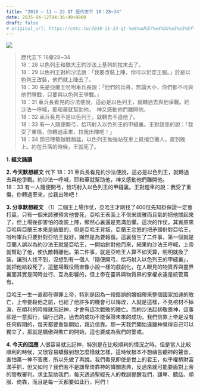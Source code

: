 ```yaml
---
title: "2018 – 11 – 23 QT 歷代志下 18：28~34"
date: 2025-04-12T04:36:49+0800
draft: false
# original_url: https://cmtc.tw/2018-11-23-qt-%e6%ad%b7%e4%bb%a3%e5%bf%97%e4%b8%8b-18%ef%bc%9a2834
---
```


![](/images/qt.jpg)
> 歷代志下 18章28\~34  
> 18：28 以色列王和猶大王約沙法上基列的拉末去了。  
> 18：29 以色列王對約沙法說：「我要改裝上陣，你可以仍穿王服。」於是以色列王改裝，他們就上陣去了。  
> 18：30 先是亞蘭王吩咐車兵長說：「他們的兵將，無論大小，你們都不可與他們爭戰，只要與以色列王爭戰。」  
> 18：31 車兵長看見約沙法便說，這必是以色列王，就轉過去與他爭戰。約沙法一呼喊，耶和華就幫助他，　神又感動他們離開他。  
> 18：32 車兵長見不是以色列王，就轉去不追他了。  
> 18：33 有一人隨便開弓，恰巧射入以色列王的甲縫裏。王對趕車的說：「我受了重傷，你轉過車來，拉我出陣吧！」  
> 18：34 那日陣勢越戰越猛，以色列王勉強站在車上抵擋亞蘭人，直到晚上。約在日落的時候，王就死了。

**1. 經文誦讀**

**2.  今天默想經文**
代下 18：31 車兵長看見約沙法便說，這必是以色列王，就轉過去與他爭戰。約沙法一呼喊，耶和華就幫助他，神又感動他們離開他。  
18：33 有一人隨便開弓，恰巧射入以色列王的甲縫裏。王對趕車的說：我受了重傷，你轉過車來，拉我出陣吧！

**3. 分享默想經文**
（1）二個王上場作仗，亞哈王才剛找了400位先知掛保證一定會打贏，只有一個米該雅預言他會死，亞哈王表面上不信米該雅而且氣的把他關起來了，但上場後卻害怕的改裝上陣，顯然心裏還是充滿恐懼。這次的作仗，其實原來亞哈與亞蘭王本來是結盟的，但是亞哈王背叛，亞蘭王忿怒的把矛頭針對亞哈王，吩咐軍兵只要針對亞哈王就好，顯然是為要報復。這裏發生了二件事，第一個就是亞蘭人誤以為約沙法王就是亞哈王，一開始針對他而來，結果約沙法王呼喊，上帝就幫助了他，使仇敵轉離他。第二件事，就是亞哈王人算不如天算，明明就換了裝，讓別人找不到，沒想到有一個人「隨便開弓，恰巧射入以色列王的甲縫裏」，就把他給殺死了，這整場戰役簡直像小說一樣的戲劇化，在人眼見的物質界與靈界裏面其實是同時並行、互為影響的，但上帝在靈界與物質界的掌權永遠是統管萬有。

亞哈王一生一直都在得罪上帝，特別是因為一段錯誤的婚姻帶來整個國家加速的敗亡，上帝要殺他之前，也給了他許多的機會可以悔改，人就是這樣，不見棺材不掉淚，在順利的時候就忘記神，才會有這次戰敗的陣亡。而約沙法起初敬畏神，這事卻是一意孤行，偏行己路，過去的成功不能保證未來的成功，我們信靠上帝是沒有任何假期的，每天都要重新開始，親近信靠。那一天我們開始遠離神覺得自己可以獨立了，那就是驕傲與敗亡的開始，這也要成為我們的警戒。

**4. 今天的回應**
人很容易就忘記神，特別是在比較順利的情況之時。但是當人比較順利的時候，又很容易驕傲到想怎麼樣就怎樣，這時候根本不想禱告聽神的聲音，害怕萬一神不答應，所以先做了再說。我們看見即使是世上的君王，似乎權柄財富滿手抓，但又如何？我們若不是謙卑倚靠神的憐憫恩典，反過來就可能要面對上帝的管教審判。求主幫助我們，每天透過聖經先人的教訓提醒我們，謙卑、聽話、順服、倚靠，而且是每一天都要如此行，阿們！
